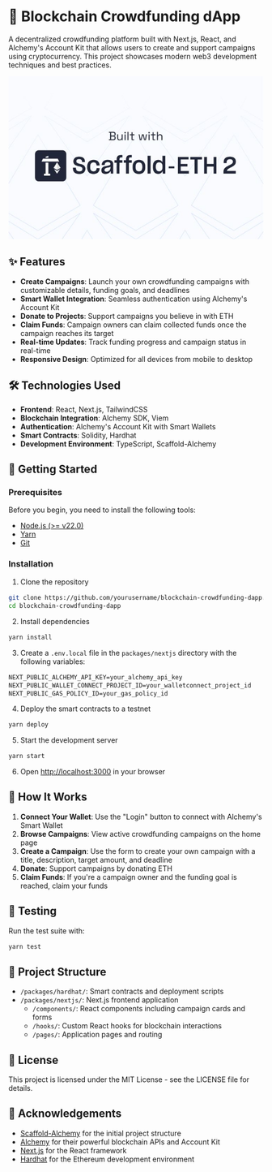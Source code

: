 # 🌟 Blockchain Crowdfunding dApp

A decentralized crowdfunding platform built with Next.js, React, and Alchemy's Account Kit that allows users to create and support campaigns using cryptocurrency. This project showcases modern web3 development techniques and best practices.

![Crowdfunding dApp Screenshot](packages/nextjs/public/screenshot.png)

## ✨ Features

- **Create Campaigns**: Launch your own crowdfunding campaigns with customizable details, funding goals, and deadlines
- **Smart Wallet Integration**: Seamless authentication using Alchemy's Account Kit
- **Donate to Projects**: Support campaigns you believe in with ETH
- **Claim Funds**: Campaign owners can claim collected funds once the campaign reaches its target
- **Real-time Updates**: Track funding progress and campaign status in real-time
- **Responsive Design**: Optimized for all devices from mobile to desktop

## 🛠️ Technologies Used

- **Frontend**: React, Next.js, TailwindCSS
- **Blockchain Integration**: Alchemy SDK, Viem
- **Authentication**: Alchemy's Account Kit with Smart Wallets
- **Smart Contracts**: Solidity, Hardhat
- **Development Environment**: TypeScript, Scaffold-Alchemy

## 🚀 Getting Started

### Prerequisites

Before you begin, you need to install the following tools:

- [Node.js (>= v22.0)](https://nodejs.org/en/download/)
- [Yarn](https://yarnpkg.com/getting-started/install)
- [Git](https://git-scm.com/downloads)

### Installation

1. Clone the repository

```bash
git clone https://github.com/yourusername/blockchain-crowdfunding-dapp.git
cd blockchain-crowdfunding-dapp
```

2. Install dependencies

```bash
yarn install
```

3. Create a `.env.local` file in the `packages/nextjs` directory with the following variables:

```
NEXT_PUBLIC_ALCHEMY_API_KEY=your_alchemy_api_key
NEXT_PUBLIC_WALLET_CONNECT_PROJECT_ID=your_walletconnect_project_id
NEXT_PUBLIC_GAS_POLICY_ID=your_gas_policy_id
```

4. Deploy the smart contracts to a testnet

```bash
yarn deploy
```

5. Start the development server

```bash
yarn start
```

6. Open [http://localhost:3000](http://localhost:3000) in your browser

## 📖 How It Works

1. **Connect Your Wallet**: Use the "Login" button to connect with Alchemy's Smart Wallet
2. **Browse Campaigns**: View active crowdfunding campaigns on the home page
3. **Create a Campaign**: Use the form to create your own campaign with a title, description, target amount, and deadline
4. **Donate**: Support campaigns by donating ETH
5. **Claim Funds**: If you're a campaign owner and the funding goal is reached, claim your funds

## 🧪 Testing

Run the test suite with:

```bash
yarn test
```

## 📝 Project Structure

- `/packages/hardhat/`: Smart contracts and deployment scripts
- `/packages/nextjs/`: Next.js frontend application
  - `/components/`: React components including campaign cards and forms
  - `/hooks/`: Custom React hooks for blockchain interactions
  - `/pages/`: Application pages and routing

## 📄 License

This project is licensed under the MIT License - see the LICENSE file for details.

## 🙏 Acknowledgements

- [Scaffold-Alchemy](https://github.com/alchemyplatform/scaffold-alchemy) for the initial project structure
- [Alchemy](https://www.alchemy.com/) for their powerful blockchain APIs and Account Kit
- [Next.js](https://nextjs.org/) for the React framework
- [Hardhat](https://hardhat.org/) for the Ethereum development environment
